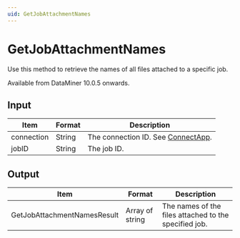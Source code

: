 ```yaml
---
uid: GetJobAttachmentNames
---
```


# GetJobAttachmentNames

Use this method to retrieve the names of all files attached to a specific job.

Available from DataMiner 10.0.5 onwards.

## Input

| Item       | Format | Description                                          |
|------------|--------|------------------------------------------------------|
| connection | String | The connection ID. See [ConnectApp](xref:ConnectApp). |
| jobID      | String | The job ID.                                          |

## Output

| Item                        | Format          | Description                                           |
|-----------------------------|-----------------|-------------------------------------------------------|
| GetJobAttachmentNamesResult | Array of string | The names of the files attached to the specified job. |
